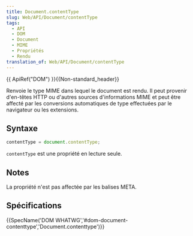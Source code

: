 ```yaml
---
title: Document.contentType
slug: Web/API/Document/contentType
tags:
  - API
  - DOM
  - Document
  - MIME
  - Propriétés
  - Rendu
translation_of: Web/API/Document/contentType
---
```

{{ ApiRef("DOM") }}{{Non-standard_header}}

Renvoie le type MIME dans lequel le document est rendu. Il peut provenir d'en-têtes HTTP ou d'autres sources d'informations MIME et peut être affecté par les conversions automatiques de type effectuées par le navigateur ou les extensions.

## Syntaxe

```js
contentType = document.contentType;
```

`contentType` est une propriété en lecture seule.

## Notes

La propriété n'est pas affectée par les balises META.

## Spécifications

{{SpecName('DOM WHATWG','#dom-document-contenttype','Document.contenttype')}}
